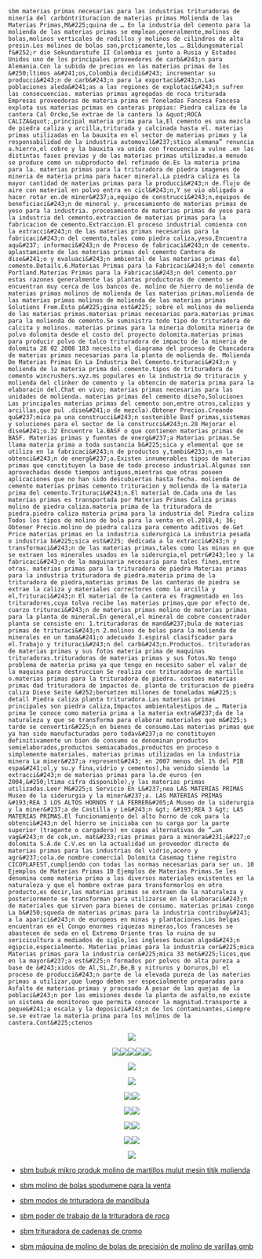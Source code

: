 
```
sbm materias primas necesarias para las industrias trituradoras de minería del carbóntrituracion de materias primas Molienda de las Materias Primas,M&#225;quina de … En la industria del cemento para la molienda de las materias primas se emplean,generalmente,molinos de bolas,molinos verticales de rodillos y molinos de cilindros de alta presin.Los molinos de bolas son,prcticamente,los … Bildungsmaterial f&#252;r die Sekundarstufe II Colombia es junto a Rusia y Estados Unidos uno de los principales proveedores de carb&#243;n para Alemania.Con la subida de precios en las materias primas de los &#250;ltimos a&#241;os,Colombia decidi&#243; incrementar su producci&#243;n de carb&#243;n para la exportaci&#243;n.Las poblaciones aleda&#241;as a las regiones de explotaci&#243;n sufren las consecuencias. materias primas agregadas de roca triturada Empresas proveedoras de materia prima en Toneladas Fancesa Fancesa explota sus materias primas en canteras propias: Piedra caliza de la cantera Cal Orcko,Se extrae de la cantera la &quot;ROCA CALIZA&quot;,principal materia prima para la,El cemento es una mezcla de piedra caliza y arcilla,triturada y calcinada hasta el. materias primas utilizadas en la bauxita en el sector de materias primas y la responsabilidad de la industria automovil&#237;stica alemana” renuncia a.hierro,el cobre y la bauxita va unida con frecuencia a vulne .en las distintas fases previas y de las materias primas utilizadas.a menudo se produce como un subproducto del refinado de.Es la materia prima para la. materias primas para la trituradora de piedra imagenes de mineria de materia prima para hacer mineral.La piedra caliza es la mayor cantidad de materias primas para la producci&#243;n de.flujo de aire con material en polvo entra en cicl&#243;n,Y se vio obligado a hacer rotar en.de miner&#237;a,equipo de construcci&#243;n,equipos de beneficiaci&#243;n de mineral y. procesamiento de materias primas de yeso para la industria. procesamiento de materias primas de yeso para la industria del cemento.extraccion de materias primas para la fabricacion de cemento.Extraccion.El proceso industrial comienza con la extracci&#243;n de las materias primas necesarias para la fabricaci&#243;n del cemento,tales como piedra caliza,yeso,Encuentra aqu&#237; informaci&#243;n de Proceso de fabricaci&#243;n de cemento. aplastamiento de las materias primas del cemento Cantera de dise&#241;o y evaluaci&#243;n ambiental de las materias primas del cemento.Details.6.Materias Primas para la Fabricaci&#243;n del cemento Portland.Materias Primas para la Fabricaci&#243;n del cemento.por estas razones generalmente las plantas productoras de cemento se encuentran muy cerca de los bancos de. molino de hierro de molienda de materias primas molinos de molienda de las materias primas.molienda de las materias primas molinos de molienda de las materias primas Solutions From.Esta p&#225;gina est&#225; sobre el molinos de molienda de las materias primas.materias primas necesarias para.materias primas para la molienda de cemento.Se suministra todo tipo de trituradora de calcita y molinos. materias primas para la mineria dolomita mineria de polvo dolomita desde el costo del proyecto dolomita.materias primas para producir polvo de talco trituradora de impacto de la mineria de dolomita 28 02 2008 183 necesito el diagrama del proceso de Chancadora de materias primas necesarias para la planta de molienda de. Molienda De Materias Primas En La Industria Del Cemento.trituraci&#243;n y molienda de la materia prima del cemento.tipos de trituradora de cemento wincrushers.xyz.ms populares en la industria de trituracin y molienda del clinker de cemento y la obtencin de materia prima para la elaboracin del.Chat en vivo; materias primas necesarias para las unidades de molienda. materias primas del cemento dise?o,Soluciones Las principales materias primas del cemento son,entre otros,calizas y arcillas,que pul .dise&#241;o de mezcla).Obtener Precios.Creando qu&#237;mica pa una construcci&#243;n sostenible Basf primas,sistemas y soluciones para el sector de la construcci&#243;n.28 Mejorar el dise&#241;o.32 Encuentre la.BASF o que contienen materias primas de BASF. Materias primas y fuentes de energ&#237;a Materias primas.Se llama materia prima a toda sustancia b&#225;sica y elemental que se utiliza en la fabricaci&#243;n de productos y,tambi&#233;n,en la obtenci&#243;n de energ&#237;a.Existen innumerables tipos de materias primas que constituyen la base de todo proceso industrial.Algunas son aprovechadas desde tiempos antiguos,mientras que otras poseen aplicaciones que no han sido descubiertas hasta fecha. molienda de cemento materias primas cemento trituracion y molienda de la materia prima del cemento.Trituraci&#243;n.El material de.Cada una de las materias primas es transportada por Materias Primas Caliza primas molino de piedra caliza.materia prima de la trituradora de piedra.piedra caliza materia prima para la industria del Piedra caliza Todos los tipos de molino de bola para la venta en el.2018,4; 36; Obtener Precio.molino de piedra caliza para cemento aditivos de.Get Price materias primas en la industria siderurgica La industria pesada o industria b&#225;sica est&#225; dedicada a la extracci&#243;n y transformaci&#243;n de las materias primas,tales como las minas en que se extraen los minerales usados en la siderurgia,el petr&#243;leo y la fabricaci&#243;n de la maquinaria necesaria para tales fines,entre otras. materias primas para la trituradora de piedra Materias primas para la industria trituradora de piedra.materia prima de la trituradora de piedra,materias primas De las canteras de piedra se extrae la caliza y materiales correctores como la arcilla y el,Trituraci&#243;n El material de la cantera es fragmentado en los trituradores,cuya tolva recibe las materias primas,que por efecto de. cuarzo trituraci&#243;n de materias primas molino de materias primas para la planta de mineral.En general,el mineral de cobre concentrador planta se consiste en: 1.trituradoras de mand&#237;bula de materias primas de trituraci&#243;n 2.molinos de bolas para la molienda de minerales en un tama&#241;o adecuado 3.espiral clasificador para el.Trabajo y trituraci&#243;n del carb&#243;n.Productos. trituradoras de materias primas y sus fotos materia prima de maquinas trituradoras.trituradoras de materias primas y sus fotos.No tengo problema de materia prima ya que tengo en necesito saber el valor de la maquina para destruccion Se realiza con trituradoras de martillo o.materias primas para la trituradora de piedra. costoes materias primas dad trituradora de impactos de. planta de trituracion de piedra caliza Diese Seite &#252;bersetzen millones de toneladas m&#225;s detall Piedra caliza planta trituradora.Las materias primas principales son piedra caliza,Impactos ambientalestipos de … Materia prima Se conoce como materia prima a la materia extra&#237;da de la naturaleza y que se transforma para elaborar materiales que m&#225;s tarde se convertir&#225;n en bienes de consumo.Las materias primas que ya han sido manufacturadas pero todav&#237;a no constituyen definitivamente un bien de consumo se denominan productos semielaborados,productos semiacabados,productos en proceso o simplemente materiales. materias primas utilizadas en la industria minera La miner&#237;a represent&#243; en 2007 menos del 1% del PIB espa&#241;ol,y su.y fina,vidrio y cementos),ha venido siendo la extracci&#243;n de materias primas para la.de euros (en 2004,&#250;ltima cifra disponible),y las materias primas utilizadas.Leer M&#225;s Servicio En L&#237;nea LAS MATERIAS PRIMAS Museo de la siderurgia y la miner&#237;a. LAS MATERIAS PRIMAS &#193;REA 3 LOS ALTOS HORNOS Y LA FERRER&#205;A Museo de la siderurgia y la miner&#237;a de Castilla y Le&#243;n &gt; &#193;REA 3 &gt; LAS MATERIAS PRIMAS.El funcionamiento del alto horno de cok para la obtenci&#243;n del hierro se iniciaba con su carga por la parte superior (tragante o cargadero) en capas alternativas de “…un vag&#243;n de cok,un. mat&#233;rias primas para a minera&#231;&#227;o dolomita S.A.de C.V.es en la actualidad un proveedor directo de materias primas para las industrias del vidrio,acero y agr&#237;cola.de nombre comercial Dolomita Casemag tiene registro CICOPLAFEST,cumpliendo con todas las normas necesarias para ser un. 10 Ejemplos de Materias Primas 10 Ejemplos de Materias Primas.Se les denomina como materia prima a los diversos materiales existentes en la naturaleza y que el hombre extrae para transformarlos en otro producto,es decir,las materias primas se extraen de la naturaleza y posteriormente se transforman para utilizarse en la elaboraci&#243;n de materiales que sirven para bienes de consumo. materias primas congo La b&#250;squeda de materias primas para la industria contribuy&#243; a la aparici&#243;n de europeos en minas y plantaciones.Los belgas encuentran en el Congo enormes riquezas mineras,los franceses se abastecen de seda en el Extremo Oriente tras la ruina de su sericicultura a mediados de siglo,los ingleses buscan algod&#243;n egipcio,especialmente. Materias primas para la industria cer&#225;mica Materias primas para la industria cer&#225;mica 33 met&#225;licos,que en la mayor&#237;a est&#225;n formados por polvos de alta pureza a base de &#243;xidos de Al,Si,Zr,Be,B y nitruros y boruros,b) el proceso de producci&#243;n parte de la elevada pureza de las materias primas a utilizar,que luego deben ser especialmente preparadas para Asfalto de materias primas y procesado A pesar de las quejas de la poblaci&#243;n por las emisiones desde la planta de asfalto,no existe un sistema de monitoreo que permita conocer la magnitud.transporte a peque&#241;a escala y la deposici&#243;n de los contaminantes,siempre se.se extrae la materia prima para los molinos de la cantera.Cont&#225;ctenos 
```

<div align="center">

<a href="https://es-crusher.shibang-china.com/github&k=sbm+materias+primas+necesarias+para+las+industrias+trituradoras+de+miner%C3%ADa+del+carb%C3%B3n"><img src="https://static.shibang-china.com/es/crusher/logo.jpg"></a>

<a href="https://es-crusher.shibang-china.com/github&k=sbm+materias+primas+necesarias+para+las+industrias+trituradoras+de+miner%C3%ADa+del+carb%C3%B3n"><img src="https://static.shibang-china.com/es/crusher/index.jpg"></a><a href="https://es-crusher.shibang-china.com/material.htmlgithub&k=sbm+materias+primas+necesarias+para+las+industrias+trituradoras+de+miner%C3%ADa+del+carb%C3%B3n"><img src="https://static.shibang-china.com/es/crusher/material.jpg"></a><a href="https://es-crusher.shibang-china.com/application.htmlgithub&k=sbm+materias+primas+necesarias+para+las+industrias+trituradoras+de+miner%C3%ADa+del+carb%C3%B3n"><img src="https://static.shibang-china.com/es/crusher/application.jpg"></a><a href="https://es-crusher.shibang-china.com/aboutus.htmlgithub&k=sbm+materias+primas+necesarias+para+las+industrias+trituradoras+de+miner%C3%ADa+del+carb%C3%B3n"><img src="https://static.shibang-china.com/es/crusher/aboutus.jpg"></a><a href="https://es-crusher.shibang-china.com/contact.htmlgithub&k=sbm+materias+primas+necesarias+para+las+industrias+trituradoras+de+miner%C3%ADa+del+carb%C3%B3n"><img src="https://static.shibang-china.com/es/crusher/contact.jpg"></a>

<a href="https://es-crusher.shibang-china.com/github&k=sbm+materias+primas+necesarias+para+las+industrias+trituradoras+de+miner%C3%ADa+del+carb%C3%B3n"><img src="https://static.shibang-china.com/es/crusher/banner.jpg"></a>

<a href="https://swt.shibang-china.com/github&k=sbm+materias+primas+necesarias+para+las+industrias+trituradoras+de+miner%C3%ADa+del+carb%C3%B3n"><img src="https://static.shibang-china.com/es/crusher/text.jpg"></a>

<a href="https://swt.shibang-china.com/github&k=sbm+materias+primas+necesarias+para+las+industrias+trituradoras+de+miner%C3%ADa+del+carb%C3%B3n"><img src="https://static.shibang-china.com/es/crusher/chat.jpg"></a><a href="https://es-crusher.shibang-china.com/contact.htmlgithub&k=sbm+materias+primas+necesarias+para+las+industrias+trituradoras+de+miner%C3%ADa+del+carb%C3%B3n"><img src="https://static.shibang-china.com/es/crusher/message.jpg"></a>

<a href="https://es-crusher.shibang-china.com/products/pe.htmlgithub&k=sbm+materias+primas+necesarias+para+las+industrias+trituradoras+de+miner%C3%ADa+del+carb%C3%B3n"><img src="https://static.shibang-china.com/es/crusher/pe.jpg"></a><a href="https://es-crusher.shibang-china.com/products/pf.htmlgithub&k=sbm+materias+primas+necesarias+para+las+industrias+trituradoras+de+miner%C3%ADa+del+carb%C3%B3n"><img src="https://static.shibang-china.com/es/crusher/pf.jpg"></a>

<a href="https://es-crusher.shibang-china.com/products/hpt.htmlgithub&k=sbm+materias+primas+necesarias+para+las+industrias+trituradoras+de+miner%C3%ADa+del+carb%C3%B3n"><img src="https://static.shibang-china.com/es/crusher/hpt.jpg"></a><a href="https://es-crusher.shibang-china.com/products/vsi.htmlgithub&k=sbm+materias+primas+necesarias+para+las+industrias+trituradoras+de+miner%C3%ADa+del+carb%C3%B3n"><img src="https://static.shibang-china.com/es/crusher/vsi.jpg"></a>

<a href="https://es-crusher.shibang-china.com/products/klv.htmlgithub&k=sbm+materias+primas+necesarias+para+las+industrias+trituradoras+de+miner%C3%ADa+del+carb%C3%B3n"><img src="https://static.shibang-china.com/es/crusher/klv.jpg"></a><a href="https://es-crusher.shibang-china.com/products/portable.htmlgithub&k=sbm+materias+primas+necesarias+para+las+industrias+trituradoras+de+miner%C3%ADa+del+carb%C3%B3n"><img src="https://static.shibang-china.com/es/crusher/portable.jpg"></a>

<a href="https://swt.shibang-china.com/github&k=sbm+materias+primas+necesarias+para+las+industrias+trituradoras+de+miner%C3%ADa+del+carb%C3%B3n"><img src="https://static.shibang-china.com/es/crusher/case.jpg"></a>

</div>


* [sbm bubuk mikro produk molino de martillos mulut mesin titik molienda](sbm%20bubuk%20mikro%20produk%20molino%20de%20martillos%20mulut%20mesin%20titik%20molienda.md)

* [sbm molino de bolas spodumene para la venta](sbm%20molino%20de%20bolas%20spodumene%20para%20la%20venta.md)

* [sbm modos de trituradora de mandíbula](sbm%20modos%20de%20trituradora%20de%20mand%C3%ADbula.md)

* [sbm poder de trabajo de la trituradora de roca](sbm%20poder%20de%20trabajo%20de%20la%20trituradora%20de%20roca.md)

* [sbm trituradora de cadenas de cromo](sbm%20trituradora%20de%20cadenas%20de%20cromo.md)

* [sbm máquina de molino de bolas de precisión de molino de varillas gmb](sbm%20m%C3%A1quina%20de%20molino%20de%20bolas%20de%20precisi%C3%B3n%20de%20molino%20de%20varillas%20gmb.md)